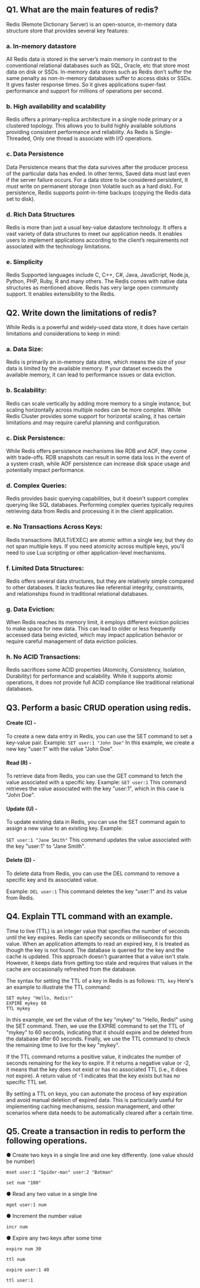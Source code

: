 ## Q1. What are the main features of redis?

Redis (Remote Dictionary Server) is an open-source, in-memory data structure store that provides several key features:

### a. In-memory datastore

All Redis data is stored in the server’s main memory in contrast to the conventional relational databases such as SQL, Oracle, etc that store most data on disk or SSDs. In-memory data stores such as Redis don’t suffer the same penalty as non-in-memory databases suffer to access disks or SSDs. It gives faster response times. So it gives applications super-fast performance and support for millions of operations per second.

### b. High availability and scalability

Redis offers a primary-replica architecture in a single node primary or a clustered topology. This allows you to build highly available solutions providing consistent performance and reliability. As Redis is Single-Threaded, Only one thread is associate with I/O operations.

### c. Data Persistence

Data Persistence means that the data survives after the producer process of the particular data has ended. In other terms, Saved data must last even if the server failure occurs. For a data store to be considered persistent, It must write on permanent storage (non Volatile such as a hard disk). For persistence, Redis supports point-in-time backups (copying the Redis data set to disk).

### d. Rich Data Structures

Redis is more than just a usual key-value datastore technology. It offers a vast variety of data structures to meet our application needs. It enables users to implement applications according to the client’s requirements not associated with the technology limitations.

### e. Simplicity

Redis Supported languages include C, C++, C#, Java, JavaScript, Node.js, Python, PHP, Ruby, R and many others. The Redis comes with native data structures as mentioned above. Redis has very large open community support. It enables extensibility to the Redis.

## Q2. Write down the limitations of redis?

While Redis is a powerful and widely-used data store, it does have certain limitations and considerations to keep in mind:

### a. Data Size:

Redis is primarily an in-memory data store, which means the size of your data is limited by the available memory. If your dataset exceeds the available memory, it can lead to performance issues or data eviction.

### b. Scalability:

Redis can scale vertically by adding more memory to a single instance, but scaling horizontally across multiple nodes can be more complex. While Redis Cluster provides some support for horizontal scaling, it has certain limitations and may require careful planning and configuration.

### c. Disk Persistence:

While Redis offers persistence mechanisms like RDB and AOF, they come with trade-offs. RDB snapshots can result in some data loss in the event of a system crash, while AOF persistence can increase disk space usage and potentially impact performance.

### d. Complex Queries:

Redis provides basic querying capabilities, but it doesn't support complex querying like SQL databases. Performing complex queries typically requires retrieving data from Redis and processing it in the client application.

### e. No Transactions Across Keys:

Redis transactions (MULTI/EXEC) are atomic within a single key, but they do not span multiple keys. If you need atomicity across multiple keys, you'll need to use Lua scripting or other application-level mechanisms.

### f. Limited Data Structures:

Redis offers several data structures, but they are relatively simple compared to other databases. It lacks features like referential integrity, constraints, and relationships found in traditional relational databases.

### g. Data Eviction:

When Redis reaches its memory limit, it employs different eviction policies to make space for new data. This can lead to older or less frequently accessed data being evicted, which may impact application behavior or require careful management of data eviction policies.

### h. No ACID Transactions:

Redis sacrifices some ACID properties (Atomicity, Consistency, Isolation, Durability) for performance and scalability. While it supports atomic operations, it does not provide full ACID compliance like traditional relational databases.

## Q3. Perform a basic CRUD operation using redis.

#### Create (C) -

To create a new data entry in Redis, you can use the SET command to set a key-value pair.
Example:
`SET user:1 "John Doe"`
In this example, we create a new key "user:1" with the value "John Doe".

#### Read (R) -

To retrieve data from Redis, you can use the GET command to fetch the value associated with a specific key.
Example:
`GET user:1`
This command retrieves the value associated with the key "user:1", which in this case is "John Doe".

#### Update (U) -

To update existing data in Redis, you can use the SET command again to assign a new value to an existing key.
Example:

`SET user:1 "Jane Smith"`
This command updates the value associated with the key "user:1" to "Jane Smith".

#### Delete (D) -

To delete data from Redis, you can use the DEL command to remove a specific key and its associated value.

Example:
`DEL user:1`
This command deletes the key "user:1" and its value from Redis.

## Q4. Explain TTL command with an example.

Time to live (TTL) is an integer value that specifies the number of seconds until the key expires. Redis can specify seconds or milliseconds for this value. When an application attempts to read an expired key, it is treated as though the key is not found. The database is queried for the key and the cache is updated. This approach doesn't guarantee that a value isn't stale. However, it keeps data from getting too stale and requires that values in the cache are occasionally refreshed from the database.

The syntax for setting the TTL of a key in Redis is as follows:
`TTL key`
Here's an example to illustrate the TTL command:

```
SET mykey "Hello, Redis!"
EXPIRE mykey 60
TTL mykey
```

In this example, we set the value of the key "mykey" to "Hello, Redis!" using the SET command. Then, we use the EXPIRE command to set the TTL of "mykey" to 60 seconds, indicating that it should expire and be deleted from the database after 60 seconds. Finally, we use the TTL command to check the remaining time to live for the key "mykey".

If the TTL command returns a positive value, it indicates the number of seconds remaining for the key to expire. If it returns a negative value or -2, it means that the key does not exist or has no associated TTL (i.e., it does not expire). A return value of -1 indicates that the key exists but has no specific TTL set.

By setting a TTL on keys, you can automate the process of key expiration and avoid manual deletion of expired data. This is particularly useful for implementing caching mechanisms, session management, and other scenarios where data needs to be automatically cleared after a certain time.

## Q5. Create a transaction in redis to perform the following operations.

● Create two keys in a single line and one key differently. (one value should be number)

```
mset user:1 "Spider-man" user:2 "Batman"

set num "100"
```

● Read any two value in a single line

```
mget user:1 num
```

● Increment the number value

```
incr num
```

● Expire any two keys after some time

```
expire num 30

ttl num

expire user:1 40

ttl user:1
```
